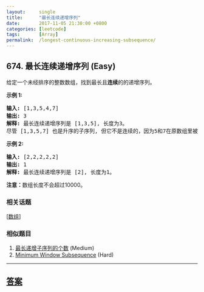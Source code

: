 ```yaml
---
layout:     single
title:      "最长连续递增序列"
date:       2017-11-05 21:30:00 +0800
categories: [leetcode]
tags:       [Array]
permalink:  /longest-continuous-increasing-subsequence/
---
```


## 674. 最长连续递增序列 (Easy)

<p>给定一个未经排序的整数数组，找到最长且<strong>连续</strong>的的递增序列。</p>

<p><strong>示例 1:</strong></p>

<pre>
<strong>输入:</strong> [1,3,5,4,7]
<strong>输出:</strong> 3
<strong>解释:</strong> 最长连续递增序列是 [1,3,5], 长度为3。
尽管 [1,3,5,7] 也是升序的子序列, 但它不是连续的，因为5和7在原数组里被4隔开。 
</pre>

<p><strong>示例 2:</strong></p>

<pre>
<strong>输入:</strong> [2,2,2,2,2]
<strong>输出:</strong> 1
<strong>解释:</strong> 最长连续递增序列是 [2], 长度为1。
</pre>

<p><strong>注意：</strong>数组长度不会超过10000。</p>

### 相关话题
  [[数组](https://github.com/openset/leetcode/tree/master/tag/array/README.md)]

### 相似题目
  1. [最长递增子序列的个数](/number-of-longest-increasing-subsequence) (Medium)
  1. [Minimum Window Subsequence](/minimum-window-subsequence) (Hard)

---

## [答案](https://github.com/openset/leetcode/tree/master/problems/longest-continuous-increasing-subsequence)
